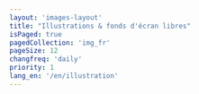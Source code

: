 ```yaml
---
layout: 'images-layout'
title: "Illustrations & fonds d'écran libres"
isPaged: true
pagedCollection: 'img_fr'
pageSize: 12
changfreq: 'daily'
priority: 1
lang_en: '/en/illustration'
---
```

